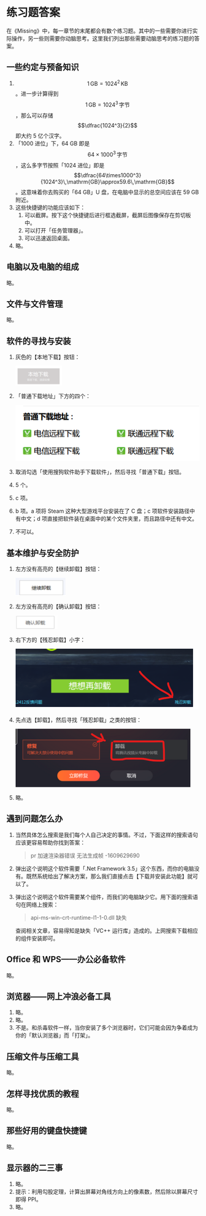 # 练习题答案

在《Missing》中，每一章节的末尾都会有数个练习题。其中的一些需要你进行实际操作，另一些则需要你动脑思考。这里我们列出那些需要动脑思考的练习题的答案。

## 一些约定与预备知识

1. $$1\,\mathrm{GB}=1024^2\,\mathrm{KB}$$。进一步计算得到 $$1\,\mathrm{GB}=1024^3\,\text{字节}$$，那么可以存储 $$\dfrac{1024^3}{2}$$ 即大约 5 亿个汉字。
2. 「1000 进位」下，64 GB 即是 $$64\times1000^3\,\text{字节}$$，这么多字节按照「1024 进位」即是 $$\dfrac{64\times1000^3}{1024^3}\,\mathrm{GB}\approx59.6\,\mathrm{GB}$$。这意味着你去购买的「64 GB」U 盘，在电脑中显示的总空间应该在 59 GB 附近。
3. 这些快捷键的功能应该如下：
    1. 可以截屏。按下这个快捷键后进行框选截屏，截屏后图像保存在剪切板中。
    2. 可以打开「任务管理器」。
    3. 可以迅速返回桌面。
4. 略。

## 电脑以及电脑的组成

略。

## 文件与文件管理

略。

## 软件的寻找与安装

1. 灰色的【本地下载】按钮：
    
    ![Untitled](answers/Untitled.png)
    
2. 「普通下载地址」下方的四个：
    
    ![Untitled](answers/Untitled%201.png)
    
3. 取消勾选「使用搜狗软件助手下载软件」，然后寻找「普通下载」按钮。
4. 5 个。
5. c 项。
6. b 项。a 项将 Steam 这种大型游戏平台安装在了 C 盘；c 项软件安装路径中有中文；d 项直接把软件装在桌面中的某个文件夹里，而且路径中还有中文。
7. 不可以。

## 基本维护与安全防护

1. 左方没有高亮的【继续卸载】按钮：
    
    ![Untitled](answers/Untitled%202.png)
    
2. 左方没有高亮的【确认卸载】按钮：
    
    ![Untitled](answers/Untitled%203.png)
    
3. 右下方的【残忍卸载】小字：
    
    ![Untitled](answers/Untitled%204.png)
    
4. 先点选【卸载】，然后寻找「残忍卸载」之类的按钮：
    
    ![Untitled](answers/Untitled%205.png)
    
5. 略。

## 遇到问题怎么办

1. 当然具体怎么搜索是我们每个人自己决定的事情。不过，下面这样的搜索语句应该更容易帮助你找到答案：
    
    > pr 加速渲染器错误 无法生成帧 -1609629690
    > 
2. 弹出这个说明这个软件需要「.Net Framework 3.5」这个东西，而你的电脑没有。既然系统给出了解决方案，那么我们直接点击【下载并安装此功能】就可以了。
3. 弹出这个说明这个软件需要某个组件，而我们的电脑缺少它。用下面的搜索语句在网络上搜索：
    
    > api-ms-win-crt-runtime-l1-1-0.dll 缺失
    > 
    
    查阅相关文章，容易得知是缺失「VC++ 运行库」造成的。上网搜索下载相应的组件安装即可。
    

## Office 和 WPS——办公必备软件

略。

## 浏览器——网上冲浪必备工具

1. 略。
2. 略。
3. 不是。和杀毒软件一样，当你安装了多个浏览器时，它们可能会因为争着成为你的「默认浏览器」而「打架」。

## 压缩文件与压缩工具

略。

## 怎样寻找优质的教程

略。

## 那些好用的键盘快捷键

略。

## 显示器的二三事

1. 略。
2. 提示：利用勾股定理，计算出屏幕对角线方向上的像素数，然后除以屏幕尺寸即得 PPI。
3. 略。